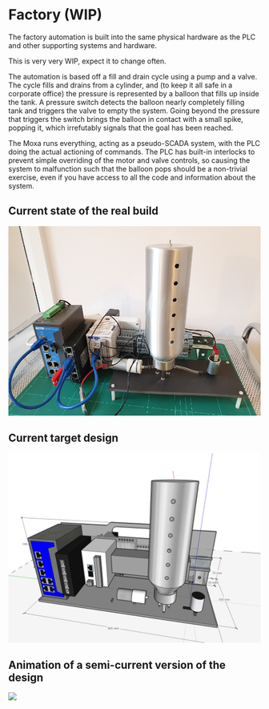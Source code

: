 # Factory (WIP)

The factory automation is built into the same physical hardware as the PLC and
other supporting systems and hardware.

This is very very WIP, expect it to change often.

The automation is based off a fill and drain cycle using a pump and a valve.
The cycle fills and drains from a cylinder, and (to keep it all safe in a
corporate office) the pressure is represented by a balloon that fills up
inside the tank. A pressure switch detects the balloon nearly completely
filling tank and triggers the valve to empty the system. Going beyond the
pressure that triggers the switch brings the balloon in contact with a small
spike, popping it, which irrefutably signals that the goal has been reached.

The Moxa runs everything, acting as a pseudo-SCADA system, with the PLC doing
the actual actioning of commands. The PLC has built-in interlocks to prevent
simple overriding of the motor and valve controls, so causing the system to
malfunction such that the balloon pops should be a non-trivial exercise, even
if you have access to all the code and information about the system.

## Current state of the real build

![](hardware.png)

## Current target design

![](model_factory.png)

## Animation of a semi-current version of the design

![](model_factory.gif)
